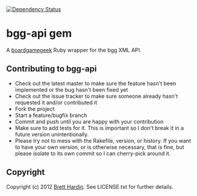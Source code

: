 [![Dependency Status](https://app.sourceninja.com/status/cf268d5e-0d37-4261-94cf-282785d82146.png)](https://app.sourceninja.com/products/cf268d5e-0d37-4261-94cf-282785d82146)

bgg-api gem
===========
A [boardgamegeek](http://boardgamegeek.com) Ruby wrapper for the bgg XML API.

Contributing to bgg-api
----------------------- 

* Check out the latest master to make sure the feature hasn't been implemented or the bug hasn't been fixed yet
* Check out the issue tracker to make sure someone already hasn't requested it and/or contributed it
* Fork the project
* Start a feature/bugfix branch
* Commit and push until you are happy with your contribution
* Make sure to add tests for it. This is important so I don't break it in a future version unintentionally.
* Please try not to mess with the Rakefile, version, or history. If you want to have your own version, or is otherwise necessary, that is fine, but please isolate to its own commit so I can cherry-pick around it.

Copyright
---------

Copyright (c) 2012 [Brett Hardin](http://bretthard.in). See LICENSE.txt for further details.

